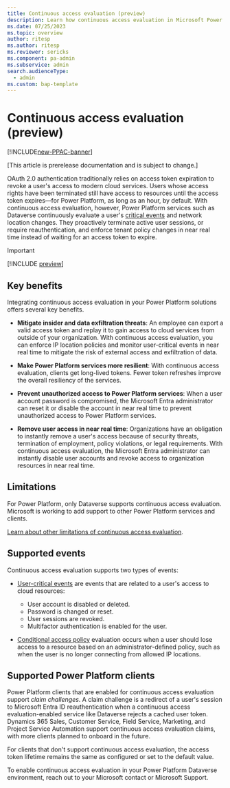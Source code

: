 ```yaml
---
title: Continuous access evaluation (preview)
description: Learn how continuous access evaluation in Microsoft Power Platform enforces changes to user access and tenant policy in near real time.
ms.date: 07/25/2023
ms.topic: overview
author: ritesp
ms.author: ritesp
ms.reviewer: sericks
ms.component: pa-admin
ms.subservice: admin
search.audienceType: 
  - admin
ms.custom: bap-template
---
```


# Continuous access evaluation (preview)

[!INCLUDE[new-PPAC-banner](~/includes/new-PPAC-banner.md)]

[This article is prerelease documentation and is subject to change.]

OAuth 2.0 authentication traditionally relies on access token expiration to revoke a user's access to modern cloud services. Users whose access rights have been terminated still have access to resources until the access token expires&mdash;for Power Platform, as long as an hour, by default. With continuous access evaluation, however, Power Platform services such as Dataverse continuously evaluate a user's [critical events](/azure/active-directory/conditional-access/concept-continuous-access-evaluation#critical-event-evaluation) and network location changes. They proactively terminate active user sessions, or require reauthentication, and enforce tenant policy changes in near real time instead of waiting for an access token to expire.

> [!IMPORTANT]
> [!INCLUDE [preview](../includes/cc-preview-features-definition.md)]

## Key benefits

Integrating continuous access evaluation in your Power Platform solutions offers several key benefits.

- **Mitigate insider and data exfiltration threats**: An employee can export a valid access token and replay it to gain access to cloud services from outside of your organization. With continuous access evaluation, you can enforce IP location policies and monitor user-critical events in near real time to mitigate the risk of external access and exfiltration of data.

- **Make Power Platform services more resilient**: With continuous access evaluation, clients get long-lived tokens. Fewer token refreshes improve the overall resiliency of the services.

- **Prevent unauthorized access to Power Platform services**: When a user account password is compromised, the Microsoft Entra administrator can reset it or disable the account in near real time to prevent unauthorized access to Power Platform services.

- **Remove user access in near real time**: Organizations have an obligation to instantly remove a user's access because of security threats, termination of employment, policy violations, or legal requirements. With continuous access evaluation, the Microsoft Entra administrator can instantly disable user accounts and revoke access to organization resources in near real time.

## Limitations

For Power Platform, only Dataverse supports continuous access evaluation. Microsoft is working to add support to other Power Platform services and clients.

[Learn about other limitations of continuous access evaluation](/azure/active-directory/conditional-access/concept-continuous-access-evaluation#limitations).

## Supported events

Continuous access evaluation supports two types of events:

- [User-critical events](/azure/active-directory/conditional-access/concept-continuous-access-evaluation#critical-event-evaluation) are events that are related to a user's access to cloud resources:

  - User account is disabled or deleted.
  - Password is changed or reset.
  - User sessions are revoked.
  - Multifactor authentication is enabled for the user.

- [Conditional access policy](/azure/active-directory/conditional-access/concept-continuous-access-evaluation#conditional-access-policy-evaluation) evaluation occurs when a user should lose access to a resource based on an administrator-defined policy, such as when the user is no longer connecting from allowed IP locations.

## Supported Power Platform clients

Power Platform clients that are enabled for continuous access evaluation support *claim challenges*. A claim challenge is a redirect of a user's session to Microsoft Entra ID reauthentication when a continuous access evaluation-enabled service like Dataverse rejects a cached user token. Dynamics 365 Sales, Customer Service, Field Service, Marketing, and Project Service Automation support continuous access evaluation claims, with more clients planned to onboard in the future.

For clients that don't support continuous access evaluation, the access token lifetime remains the same as configured or set to the default value.

To enable continuous access evaluation in your Power Platform Dataverse environment, reach out to your Microsoft contact or Microsoft Support.